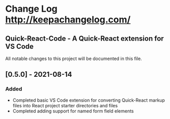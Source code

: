 # Change Log http://keepachangelog.com/

## Quick-React-Code - A Quick-React extension for VS Code
All notable changes to this project will be documented in this file.

## [0.5.0] - 2021-08-14
### Added
- Completed basic VS Code extension for converting Quick-React markup files into React project starter directories and files
- Completed adding support for named form field elements
